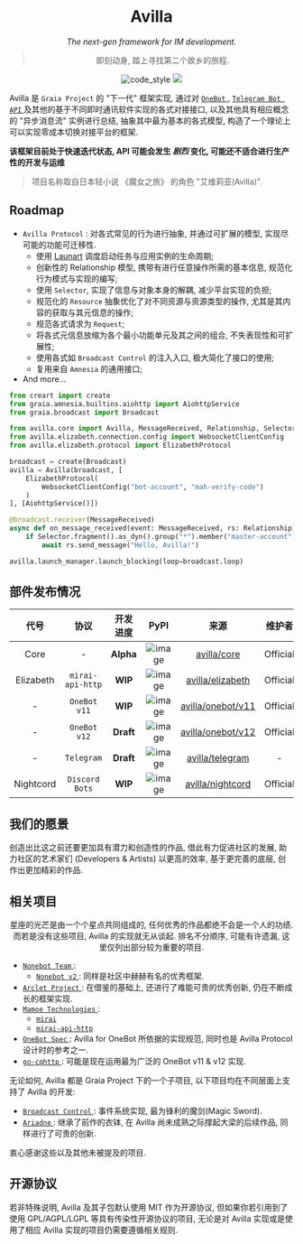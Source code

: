 <div align="center">

# Avilla

_The next-gen framework for IM development._

> 即刻动身, 踏上寻找第二个故乡的旅程.

</div>

<p align="center">
  <img src="https://img.shields.io/badge/code%20style-black-000000.svg" alt="code_style" />
  <img src="https://img.shields.io/badge/%20imports-isort-%231674b1?style=flat&labelColor=ef8336" />

</p>

Avilla 是 `Graia Project` 的 "下一代" 框架实现,
通过对 [ `OneBot` ](https://github.com/botuniverse/onebot), [ `Telegram Bot API` ](https://core.telegram.org/bots) 及其他的基于不同即时通讯软件实现的各式对接接口,
以及其他具有相应概念的 "异步消息流" 实例进行总结, 抽象其中最为基本的各式模型, 构造了一个理论上可以实现零成本切换对接平台的框架.

**该框架目前处于快速迭代状态, API 可能会发生 _剧烈_ 变化, 可能还不适合进行生产性的开发与运维**

> 项目名称取自日本轻小说 《魔女之旅》 的角色 "艾维莉亚(Avilla)".

## Roadmap

* `Avilla Protocol` : 对各式常见的行为进行抽象, 并通过可扩展的模型, 实现尽可能的功能可迁移性.
  - 使用 [Launart](https://github.com/GraiaProject/Launart) 调度启动任务与应用实例的生命周期;
  - 创新性的 Relationship 模型, 携带有进行任意操作所需的基本信息, 规范化行为模式与实现的编写;
  - 使用 `Selector`, 实现了信息与对象本身的解耦, 减少平台实现的负担;
  - 规范化的 `Resource` 抽象优化了对不同资源与资源类型的操作, 尤其是其内容的获取与其元信息的操作;
  - 规范各式请求为 `Request`;
  - 将各式元信息放缩为各个最小功能单元及其之间的组合, 不失表现性和可扩展性;
  - 使用各式如 `Broadcast Control` 的注入入口, 极大简化了接口的使用;
  - 复用来自 `Amnesia` 的通用接口;
* And more...

```py
from creart import create
from graia.amnesia.builtins.aiohttp import AiohttpService
from graia.broadcast import Broadcast

from avilla.core import Avilla, MessageReceived, Relationship, Selector
from avilla.elizabeth.connection.config import WebsocketClientConfig
from avilla.elizabeth.protocol import ElizabethProtocol

broadcast = create(Broadcast)
avilla = Avilla(broadcast, [
    ElizabethProtocol(
        WebsocketClientConfig("bot-account", "mah-verify-code")
    )
], [AiohttpService()])

@broadcast.receiver(MessageReceived)
async def on_message_received(event: MessageReceived, rs: Relationship):
    if Selector.fragment().as_dyn().group("*").member("master-account").match(rs.ctx):
        await rs.send_message("Hello, Avilla!")

avilla.launch_manager.launch_blocking(loop=broadcast.loop)
```

## 部件发布情况

|   代号    |       协议       | 开发进度  |                           PyPI                            |                  来源                  |  维护者  |
| :-------: | :--------------: | :-------: | :-------------------------------------------------------: | :------------------------------------: | :------: |
|   Core    |        -         | **Alpha** |    ![image](https://img.shields.io/pypi/v/avilla-core)    |       [avilla/core](avilla/core)       | Official |
| Elizabeth | `mirai-api-http` |  **WIP**  | ![image](https://img.shields.io/pypi/v/avilla-elizabeth)  |  [avilla/elizabeth](avilla/elizabeth)  | Official |
|     -     |   `OneBot v11`   |  **WIP**  | ![image](https://img.shields.io/pypi/v/avilla-onebot-v11) | [avilla/onebot/v11](avilla/onebot/v11) | Official |
|     -     |   `OneBot v12`   | **Draft** | ![image](https://img.shields.io/pypi/v/avilla-onebot-v12) | [avilla/onebot/v12](avilla/onebot/v12) | Official |
|     -     |    `Telegram`    | **Draft** |  ![image](https://img.shields.io/pypi/v/avilla-telegram)  |   [avilla/telegram](avilla/telegram)   |    -     |
| Nightcord |  `Discord Bots`  |  **WIP**  | ![image](https://img.shields.io/pypi/v/avilla-nightcord)  |  [avilla/nightcord](avilla/nightcord)  | Official |

## 我们的愿景

创造出比这之前还要更加具有潜力和创造性的作品, 借此有力促进社区的发展,
助力社区的艺术家们 (Developers & Artists) 以更高的效率, 基于更完善的底层, 创作出更加精彩的作品.

## 相关项目

<div align="center">

星座的光芒是由一个个星点共同组成的, 任何优秀的作品都绝不会是一个人的功绩.
而若是没有这些项目, Avilla 的实现就无从谈起.
排名不分顺序, 可能有许遗漏, 这里仅列出部分较为重要的项目.

</div>

  + [ `Nonebot Team` ](https://github.com/nonebot):
    - [ `Nonebot v2` ](https://github.com/nonebot/nonebot2): 同样是社区中赫赫有名的优秀框架.
  + [ `Arclet Project` ](https://github.com/ArcletProject): 在借鉴的基础上, 还进行了难能可贵的优秀创新, 仍在不断成长的框架实现.
  + [ `Mamoe Technologies` ](https://github.com/mamoe):
    - [ `mirai` ](https://github.com/mamoe/mirai)
    - [ `mirai-api-http` ](https://github.com/project-mirai/mirai-api-http)
  + [ `OneBot Spec` ](https://github.com/botuniverse/onebot): Avilla for OneBot 所依据的实现规范, 同时也是 Avilla Protocol 设计时的参考之一.
  + [ `go-cqhttp` ](https://github.com/Mrs4s/go-cqhttp): 可能是现在运用最为广泛的 OneBot v11 & v12 实现.

无论如何, Avilla 都是 Graia Project 下的一个子项目, 以下项目均在不同层面上支持了 Avilla 的开发:
  + [ `Broadcast Control` ](https://github.com/GraiaProject/BroadcastControl): 事件系统实现, 最为锋利的魔剑(Magic Sword).
  + [ `Ariadne` ](https://github.com/GraiaProject/Ariadne): 继承了前作的衣钵, 在 Avilla 尚未成熟之际撑起大梁的后续作品, 同样进行了可贵的创新.

衷心感谢这些以及其他未被提及的项目.

## 开源协议

若非特殊说明, Avilla 及其子包默认使用 MIT 作为开源协议, 但如果你若引用到了使用 GPL/AGPL/LGPL 等具有传染性开源协议的项目, 无论是对 Avilla 实现或是使用了相应 Avilla 实现的项目仍需要遵循相关规则.
